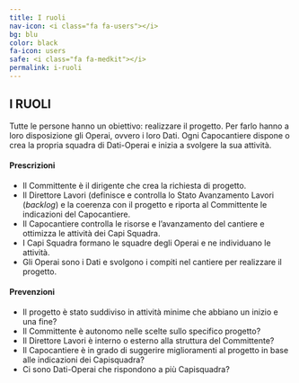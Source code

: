 ```yaml
---
title: I ruoli
nav-icon: <i class="fa fa-users"></i>
bg: blu
color: black
fa-icon: users
safe: <i class="fa fa-medkit"></i>
permalink: i-ruoli
---
```


## [<i class="fa fa-angle-up"></i>](#sicurezza) I RUOLI [<i class="fa fa-angle-down"></i>](#cantiere-aperto)

Tutte le persone hanno un obiettivo: realizzare il progetto. Per farlo hanno a loro disposizione gli Operai, ovvero i loro Dati. Ogni Capocantiere dispone o crea la propria squadra di Dati-Operai e inizia a svolgere la sua attività.

#### <i class="fa fa-exclamation-circle"></i> Prescrizioni

- Il Committente è il dirigente che crea la richiesta di progetto.
- Il Direttore Lavori (definisce e controlla lo Stato Avanzamento Lavori (*backlog*) e la coerenza con il progetto e riporta al Committente le indicazioni del Capocantiere. 
- Il Capocantiere controlla le risorse e l’avanzamento del cantiere e ottimizza le attività dei Capi Squadra. 
- I Capi Squadra formano le squadre degli Operai e ne individuano le attività.
- Gli Operai sono i Dati e svolgono i compiti nel cantiere per realizzare il progetto.

#### <i class="fa fa-question-circle"></i> Prevenzioni

- Il progetto è stato suddiviso in attività minime che abbiano un inizio e una fine? 
- Il Committente è autonomo nelle scelte sullo specifico progetto?
- Il Direttore Lavori è interno o esterno alla struttura del Committente?
- Il Capocantiere è in grado di suggerire miglioramenti al progetto in base alle indicazioni dei Capisquadra?
- Ci sono Dati-Operai che rispondono a più Capisquadra?
